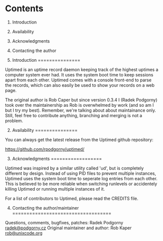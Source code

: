 Contents
========

1. Introduction
2. Availability
3. Acknowledgments
4. Contacting the author

1. Introduction
===============

Uptimed is an uptime record daemon keeping track of the highest uptimes a
computer system ever had. It uses the system boot time to keep sessions
apart from each other. Uptimed comes with a console front-end to parse the
records, which can also easily be used to show your records on a web page.

The original author is Rob Caper but since version 0.3.4 I (Radek Podgorny)
took over the maintainership as Rob is overwhelmed by work (and so am I
but I try my best). Remember, we're talking about about maintainance only.
Still, feel free to contribute anything, branching and merging is not
a problem.

2. Availability
===============

You can always get the latest release from the Uptimed github repository:

https://github.com/rpodgorny/uptimed/

3. Acknowledgments
==================

Uptimed was inspired by a similar utility called 'ud', but is completely
different by design. Instead of using PID files to prevent multiple
instances, Uptimed uses the system boot time to seperate log entries from
each other. This is believed to be more reliable when switching runlevels or
accidentely killing Uptimed or running multiple instances of it.

For a list of contributors to Uptimed, please read the CREDITS file.

4. Contacting the author/maintainer
===================================

Questions, comments, bugfixes, patches: Radek Podgorny <radek@podgorny.cz>
Original maintainer and author: Rob Kaper <rob@unixcode.org>
